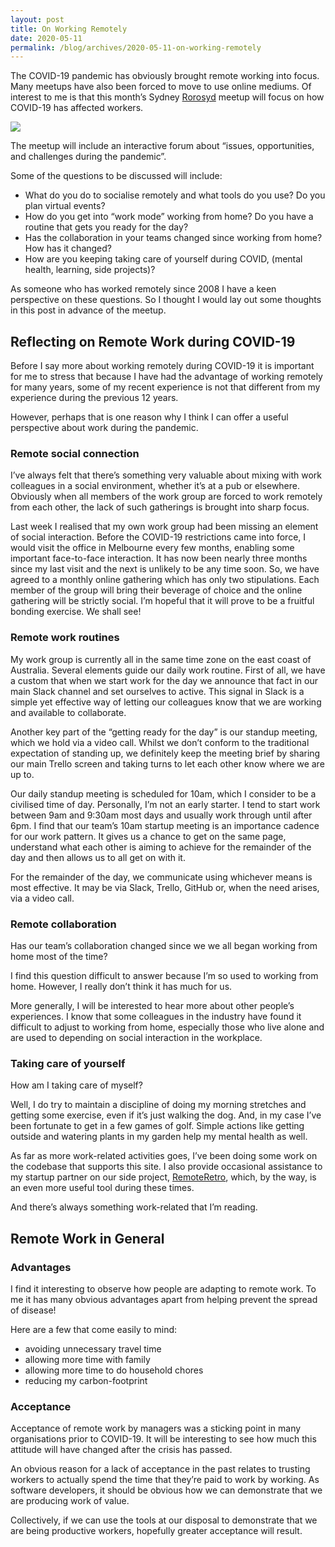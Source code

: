 ```yaml
---
layout: post
title: On Working Remotely
date: 2020-05-11
permalink: /blog/archives/2020-05-11-on-working-remotely
---
```


The COVID-19 pandemic has obviously brought remote working into focus.
Many meetups have also been forced to move to use online mediums. Of
interest to me is that this month’s Sydney
[Rorosyd](https://www.meetup.com/Ruby-On-Rails-Oceania-Sydney/events/269028394/)
meetup will focus on how COVID-19 has affected workers.

![](https://keithpitty.com/rails/active_storage/blobs/proxy/eyJfcmFpbHMiOnsibWVzc2FnZSI6IkJBaHBUUT09IiwiZXhwIjpudWxsLCJwdXIiOiJibG9iX2lkIn19--136e30cde49308422043ec69c4f06a88e28c6c90/rorosyd.jpg)

The meetup will include an interactive forum about “issues,
opportunities, and challenges during the pandemic”.

Some of the questions to be discussed will include:

-   What do you do to socialise remotely and what tools do you use? Do
    you plan virtual events?
-   How do you get into “work mode” working from home? Do you have a
    routine that gets you ready for the day?
-   Has the collaboration in your teams changed since working from home?
    How has it changed?
-   How are you keeping taking care of yourself during COVID, (mental
    health, learning, side projects)?

As someone who has worked remotely since 2008 I have a keen perspective
on these questions. So I thought I would lay out some thoughts in this
post in advance of the meetup.

## Reflecting on Remote Work during COVID-19

Before I say more about working remotely during COVID-19 it is important
for me to stress that because I have had the advantage of working
remotely for many years, some of my recent experience is not that
different from my experience during the previous 12 years.

However, perhaps that is one reason why I think I can offer a useful
perspective about work during the pandemic.

### Remote social connection

I’ve always felt that there’s something very valuable about mixing with
work colleagues in a social environment, whether it’s at a pub or
elsewhere. Obviously when all members of the work group are forced to
work remotely from each other, the lack of such gatherings is brought
into sharp focus.

Last week I realised that my own work group had been missing an element
of social interaction. Before the COVID-19 restrictions came into force,
I would visit the office in Melbourne every few months, enabling some
important face-to-face interaction. It has now been nearly three months
since my last visit and the next is unlikely to be any time soon. So, we
have agreed to a monthly online gathering which has only two
stipulations. Each member of the group will bring their beverage of
choice and the online gathering will be strictly social. I’m hopeful
that it will prove to be a fruitful bonding exercise. We shall see!

### Remote work routines

My work group is currently all in the same time zone on the east coast
of Australia. Several elements guide our daily work routine. First of
all, we have a custom that when we start work for the day we announce
that fact in our main Slack channel and set ourselves to active. This
signal in Slack is a simple yet effective way of letting our colleagues
know that we are working and available to collaborate.

Another key part of the “getting ready for the day” is our standup
meeting, which we hold via a video call. Whilst we don’t conform to the
traditional expectation of standing up, we definitely keep the meeting
brief by sharing our main Trello screen and taking turns to let each
other know where we are up to.

Our daily standup meeting is scheduled for 10am, which I consider to be
a civilised time of day. Personally, I’m not an early starter. I tend to
start work between 9am and 9:30am most days and usually work through
until after 6pm. I find that our team’s 10am startup meeting is an
importance cadence for our work pattern. It gives us a chance to get on
the same page, understand what each other is aiming to achieve for the
remainder of the day and then allows us to all get on with it.

For the remainder of the day, we communicate using whichever means is
most effective. It may be via Slack, Trello, GitHub or, when the need
arises, via a video call.

### Remote collaboration

Has our team’s collaboration changed since we we all began working from
home most of the time?

I find this question difficult to answer because I’m so used to working
from home. However, I really don’t think it has much for us.

More generally, I will be interested to hear more about other people’s
experiences. I know that some colleagues in the industry have found it
difficult to adjust to working from home, especially those who live
alone and are used to depending on social interaction in the workplace.

### Taking care of yourself

How am I taking care of myself?

Well, I do try to maintain a discipline of doing my morning stretches
and getting some exercise, even if it’s just walking the dog. And, in my
case I’ve been fortunate to get in a few games of golf. Simple actions
like getting outside and watering plants in my garden help my mental
health as well.

As far as more work-related activities goes, I’ve been doing some work
on the codebase that supports this site. I also provide occasional
assistance to my startup partner on our side project,
[RemoteRetro](https://remoteretro.io), which, by the way, is an even
more useful tool during these times.

And there’s always something work-related that I’m reading.

## Remote Work in General

### Advantages

I find it interesting to observe how people are adapting to remote work.
To me it has many obvious advantages apart from helping prevent the
spread of disease!

Here are a few that come easily to mind:

-   avoiding unnecessary travel time
-   allowing more time with family
-   allowing more time to do household chores
-   reducing my carbon-footprint

### Acceptance

Acceptance of remote work by managers was a sticking point in many
organisations prior to COVID-19. It will be interesting to see how much
this attitude will have changed after the crisis has passed.

An obvious reason for a lack of acceptance in the past relates to
trusting workers to actually spend the time that they’re paid to work by
working. As software developers, it should be obvious how we can
demonstrate that we are producing work of value.

Collectively, if we can use the tools at our disposal to demonstrate
that we are being productive workers, hopefully greater acceptance will
result.
